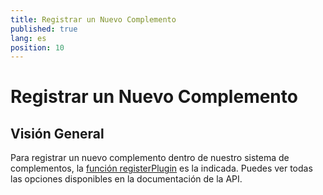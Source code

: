 ```yaml
---
title: Registrar un Nuevo Complemento
published: true
lang: es
position: 10
---
```


# Registrar un Nuevo Complemento

<div class="docs-link_table">
  <a class="view-in-repo" href="https://github.com/scullyio/scully/blob/main/libs/scully-schematics/src/add-plugin/index.ts"></a>
</div>

## Visión General

Para registrar un nuevo complemento dentro de nuestro sistema de complementos, la [función registerPlugin](/docs/Reference/scully-api/registerPlugin) es la indicada.
Puedes ver todas las opciones disponibles en la documentación de la API.
